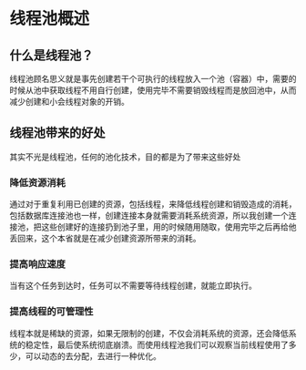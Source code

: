 # 线程池概述

## 什么是线程池？

线程池顾名思义就是事先创建若干个可执行的线程放入一个池（容器）中，需要的时候从池中获取线程不用自行创建，使用完毕不需要销毁线程而是放回池中，从而减少创建和小会线程对象的开销。

## 线程池带来的好处

其实不光是线程池，任何的池化技术，目的都是为了带来这些好处

### 降低资源消耗

通过对于重复利用已创建的资源，包括线程，来降低线程创建和销毁造成的消耗，包括数据库连接池也一样，创建连接本身就需要消耗系统资源，所以我创建一个连接池，把这些创建好的连接扔到池子里，用的时候随用随取，使用完毕之后再给他丢回来，这个本省就是在减少创建资源所带来的消耗。

### 提高响应速度

当有这个任务到达时，任务可以不需要等待线程创建，就能立即执行。

### 提高线程的可管理性

线程本就是稀缺的资源，如果无限制的创建，不仅会消耗系统的资源，还会降低系统的稳定性，最后使系统彻底崩溃。而使用线程池我们可以观察当前线程使用了多少，可以动态的去分配，去进行一种优化。
